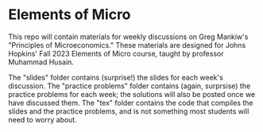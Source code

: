# Elements of Micro
This repo will contain materials for weekly discussions on Greg Mankiw's "Principles of Microeconomics." These materials are designed for Johns Hopkins' Fall 2023 Elements of Micro course, taught by professor Muhammad Husain.

The "slides" folder contains (surprise!) the slides for each week's discussion. The "practice problems" folder contains (again, surprsise) the practice problems for each week; the solutions will also be posted once we have discussed them. The "tex" folder contains the code that compiles the slides and the practice problems, and is not something most students will need to worry about.
